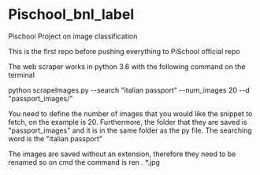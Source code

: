 # Pischool_bnl_label
Pischool Project on image classification

This is the first repo before pushing everything to PiSchool official repo

The web scraper works in python 3.6 with the following command on the terminal

python scrapeImages.py --search "italian passport" --num_images 20 --d 
"passport_images/"

You need to define the number of images that you would like the snippet to fetch, on 
the example is 20. Furthermore, the folder that they are saved is "passport_images" 
and it is in the same folder as the py file. The searching word is the "italian 
passport"

The images are saved without an extension, therefore they need to be renamed so on 
cmd the command is ren *.* *.jpg
